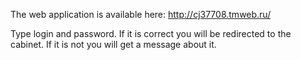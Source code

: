The web application is available here:
http://cj37708.tmweb.ru/

Type login and password. If it is correct you will be redirected to the cabinet. If it is not you will get a message about it.
